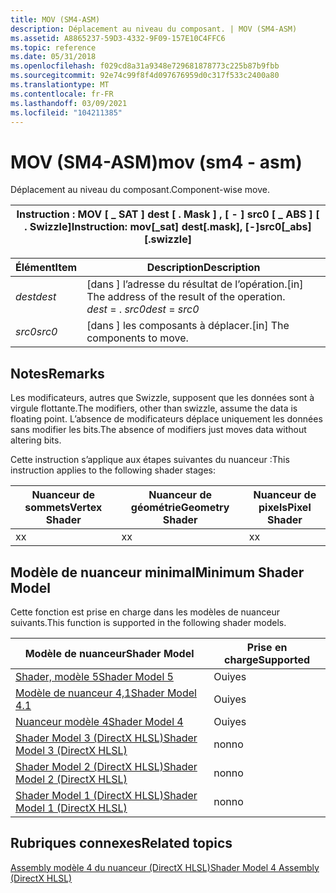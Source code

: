 ```yaml
---
title: MOV (SM4-ASM)
description: Déplacement au niveau du composant. | MOV (SM4-ASM)
ms.assetid: A8865237-59D3-4332-9F09-157E10C4FFC6
ms.topic: reference
ms.date: 05/31/2018
ms.openlocfilehash: f029cd8a31a9348e729681878773c225b87b9fbb
ms.sourcegitcommit: 92e74c99f8f4d097676959d0c317f533c2400a80
ms.translationtype: MT
ms.contentlocale: fr-FR
ms.lasthandoff: 03/09/2021
ms.locfileid: "104211385"
---
```

# <a name="mov-sm4---asm"></a><span data-ttu-id="e905f-104">MOV (SM4-ASM)</span><span class="sxs-lookup"><span data-stu-id="e905f-104">mov (sm4 - asm)</span></span>

<span data-ttu-id="e905f-105">Déplacement au niveau du composant.</span><span class="sxs-lookup"><span data-stu-id="e905f-105">Component-wise move.</span></span>



| <span data-ttu-id="e905f-106">Instruction : MOV \[ \_ SAT \] dest \[ . Mask \] , \[ - \] src0 \[ \_ ABS \] \[ . Swizzle\]</span><span class="sxs-lookup"><span data-stu-id="e905f-106">Instruction: mov\[\_sat\] dest\[.mask\], \[-\]src0\[\_abs\]\[.swizzle\]</span></span> |
|-------------------------------------------------------------------------|



 



| <span data-ttu-id="e905f-107">Élément</span><span class="sxs-lookup"><span data-stu-id="e905f-107">Item</span></span>                                                            | <span data-ttu-id="e905f-108">Description</span><span class="sxs-lookup"><span data-stu-id="e905f-108">Description</span></span>                                                                              |
|-----------------------------------------------------------------|------------------------------------------------------------------------------------------|
| <span data-ttu-id="e905f-109"><span id="dest"></span><span id="DEST"></span>*dest*</span><span class="sxs-lookup"><span data-stu-id="e905f-109"><span id="dest"></span><span id="DEST"></span>*dest*</span></span><br/> | <span data-ttu-id="e905f-110">\[dans \] l’adresse du résultat de l’opération.</span><span class="sxs-lookup"><span data-stu-id="e905f-110">\[in\] The address of the result of the operation.</span></span><br/> <span data-ttu-id="e905f-111">*dest*  =  . *src0*</span><span class="sxs-lookup"><span data-stu-id="e905f-111">*dest* = *src0*</span></span><br/> |
| <span data-ttu-id="e905f-112"><span id="src0"></span><span id="SRC0"></span>*src0*</span><span class="sxs-lookup"><span data-stu-id="e905f-112"><span id="src0"></span><span id="SRC0"></span>*src0*</span></span><br/> | <span data-ttu-id="e905f-113">\[dans \] les composants à déplacer.</span><span class="sxs-lookup"><span data-stu-id="e905f-113">\[in\] The components to move.</span></span><br/>                                                |



 

## <a name="remarks"></a><span data-ttu-id="e905f-114">Notes</span><span class="sxs-lookup"><span data-stu-id="e905f-114">Remarks</span></span>

<span data-ttu-id="e905f-115">Les modificateurs, autres que Swizzle, supposent que les données sont à virgule flottante.</span><span class="sxs-lookup"><span data-stu-id="e905f-115">The modifiers, other than swizzle, assume the data is floating point.</span></span> <span data-ttu-id="e905f-116">L’absence de modificateurs déplace uniquement les données sans modifier les bits.</span><span class="sxs-lookup"><span data-stu-id="e905f-116">The absence of modifiers just moves data without altering bits.</span></span>

<span data-ttu-id="e905f-117">Cette instruction s’applique aux étapes suivantes du nuanceur :</span><span class="sxs-lookup"><span data-stu-id="e905f-117">This instruction applies to the following shader stages:</span></span>



| <span data-ttu-id="e905f-118">Nuanceur de sommets</span><span class="sxs-lookup"><span data-stu-id="e905f-118">Vertex Shader</span></span> | <span data-ttu-id="e905f-119">Nuanceur de géométrie</span><span class="sxs-lookup"><span data-stu-id="e905f-119">Geometry Shader</span></span> | <span data-ttu-id="e905f-120">Nuanceur de pixels</span><span class="sxs-lookup"><span data-stu-id="e905f-120">Pixel Shader</span></span> |
|---------------|-----------------|--------------|
| <span data-ttu-id="e905f-121">x</span><span class="sxs-lookup"><span data-stu-id="e905f-121">x</span></span>             | <span data-ttu-id="e905f-122">x</span><span class="sxs-lookup"><span data-stu-id="e905f-122">x</span></span>               | <span data-ttu-id="e905f-123">x</span><span class="sxs-lookup"><span data-stu-id="e905f-123">x</span></span>            |



 

## <a name="minimum-shader-model"></a><span data-ttu-id="e905f-124">Modèle de nuanceur minimal</span><span class="sxs-lookup"><span data-stu-id="e905f-124">Minimum Shader Model</span></span>

<span data-ttu-id="e905f-125">Cette fonction est prise en charge dans les modèles de nuanceur suivants.</span><span class="sxs-lookup"><span data-stu-id="e905f-125">This function is supported in the following shader models.</span></span>



| <span data-ttu-id="e905f-126">Modèle de nuanceur</span><span class="sxs-lookup"><span data-stu-id="e905f-126">Shader Model</span></span>                                              | <span data-ttu-id="e905f-127">Prise en charge</span><span class="sxs-lookup"><span data-stu-id="e905f-127">Supported</span></span> |
|-----------------------------------------------------------|-----------|
| [<span data-ttu-id="e905f-128">Shader, modèle 5</span><span class="sxs-lookup"><span data-stu-id="e905f-128">Shader Model 5</span></span>](d3d11-graphics-reference-sm5.md)        | <span data-ttu-id="e905f-129">Oui</span><span class="sxs-lookup"><span data-stu-id="e905f-129">yes</span></span>       |
| [<span data-ttu-id="e905f-130">Modèle de nuanceur 4,1</span><span class="sxs-lookup"><span data-stu-id="e905f-130">Shader Model 4.1</span></span>](dx-graphics-hlsl-sm4.md)              | <span data-ttu-id="e905f-131">Oui</span><span class="sxs-lookup"><span data-stu-id="e905f-131">yes</span></span>       |
| [<span data-ttu-id="e905f-132">Nuanceur modèle 4</span><span class="sxs-lookup"><span data-stu-id="e905f-132">Shader Model 4</span></span>](dx-graphics-hlsl-sm4.md)                | <span data-ttu-id="e905f-133">Oui</span><span class="sxs-lookup"><span data-stu-id="e905f-133">yes</span></span>       |
| [<span data-ttu-id="e905f-134">Shader Model 3 (DirectX HLSL)</span><span class="sxs-lookup"><span data-stu-id="e905f-134">Shader Model 3 (DirectX HLSL)</span></span>](dx-graphics-hlsl-sm3.md) | <span data-ttu-id="e905f-135">non</span><span class="sxs-lookup"><span data-stu-id="e905f-135">no</span></span>        |
| [<span data-ttu-id="e905f-136">Shader Model 2 (DirectX HLSL)</span><span class="sxs-lookup"><span data-stu-id="e905f-136">Shader Model 2 (DirectX HLSL)</span></span>](dx-graphics-hlsl-sm2.md) | <span data-ttu-id="e905f-137">non</span><span class="sxs-lookup"><span data-stu-id="e905f-137">no</span></span>        |
| [<span data-ttu-id="e905f-138">Shader Model 1 (DirectX HLSL)</span><span class="sxs-lookup"><span data-stu-id="e905f-138">Shader Model 1 (DirectX HLSL)</span></span>](dx-graphics-hlsl-sm1.md) | <span data-ttu-id="e905f-139">non</span><span class="sxs-lookup"><span data-stu-id="e905f-139">no</span></span>        |



 

## <a name="related-topics"></a><span data-ttu-id="e905f-140">Rubriques connexes</span><span class="sxs-lookup"><span data-stu-id="e905f-140">Related topics</span></span>

<dl> <dt>

[<span data-ttu-id="e905f-141">Assembly modèle 4 du nuanceur (DirectX HLSL)</span><span class="sxs-lookup"><span data-stu-id="e905f-141">Shader Model 4 Assembly (DirectX HLSL)</span></span>](dx-graphics-hlsl-sm4-asm.md)
</dt> </dl>

 

 





